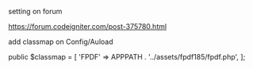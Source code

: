 setting on forum 

https://forum.codeigniter.com/post-375780.html


add classmap on Config/Auload

 public $classmap = [
        'FPDF' => APPPATH . '../assets/fpdf185/fpdf.php',
    ];

